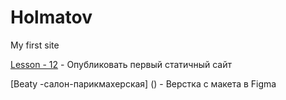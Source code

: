 # Holmatov
My first site

[Lesson - 12](https://holmatovsh.github.io/lesson/Bootstrap.html) - Опубликовать первый статичный сайт 

[Beaty -салон-парикмахерская] () - Верстка с макета в Figma
